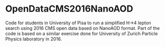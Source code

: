 # OpenDataCMS2016NanoAOD
Code for students in University of Pisa to run a simplified H->4 lepton search using 2016 CMS open data based on NanoAOD format. Part of the code is based on a similar exercise done for University of Zurich Particle Physics laboratory in 2016.
